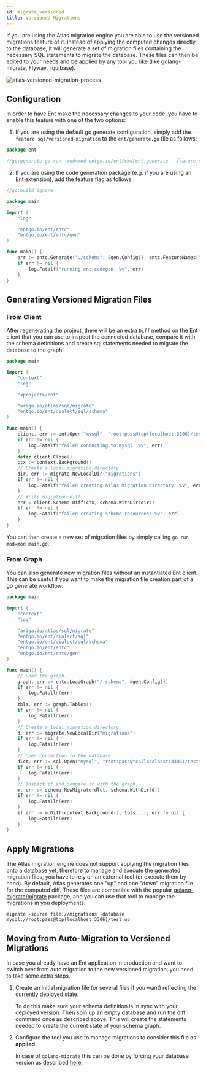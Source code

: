 ```yaml
---
id: migrate_versioned
title: Versioned Migrations
---
```


If you are using the Atlas migration engine you are able to use the versioned migrations feature of it. Instead of applying the computed changes directly to the database, it will generate a set of migration files containing the necessary SQL statements to migrate the database. These files can then be edited to your needs and be applied by any tool you like (like golang-migrate, Flyway, liquibase).

![atlas-versioned-migration-process](https://entgo.io/images/assets/migrate-atlas-versioned.png)

## Configuration

In order to have Ent make the necessary changes to your code, you have to enable this feature with one of the two options:

1. If you are using the default go generate configuration, simply add the `--feature sql/versioned-migration` to the `ent/generate.go` file as follows:

```go
package ent

//go:generate go run -mod=mod entgo.io/ent/cmd/ent generate --feature sql/versioned-migration ./schema
```

2. If you are using the code generation package (e.g. if you are using an Ent extension), add the feature flag as follows:

```go
//go:build ignore

package main

import (
    "log"

    "entgo.io/ent/entc"
    "entgo.io/ent/entc/gen"
)

func main() {
    err := entc.Generate("./schema", &gen.Config{}, entc.FeatureNames("sql/versioned-migration"))
    if err != nil {
        log.Fatalf("running ent codegen: %v", err)
    }
}
```

## Generating Versioned Migration Files

### From Client

After regenerating the project, there will be an extra `Diff` method on the Ent client that you can use to inspect the connected database, compare it with the schema definitions and create sql statements needed to migrate the database to the graph.

```go
package main

import (
    "context"
    "log"

    "<project>/ent"

    "ariga.io/atlas/sql/migrate"
    "entgo.io/ent/dialect/sql/schema"
)

func main() {
    client, err := ent.Open("mysql", "root:pass@tcp(localhost:3306)/test")
    if err != nil {
        log.Fatalf("failed connecting to mysql: %v", err)
    }
    defer client.Close()
    ctx := context.Background()
    // Create a local migration directory.
    dir, err := migrate.NewLocalDir("migrations")
    if err != nil {
        log.Fatalf("failed creating atlas migration directory: %v", err)
    }
    // Write migration diff.
    err = client.Schema.Diff(ctx, schema.WithDir(dir))
    if err != nil {
        log.Fatalf("failed creating schema resources: %v", err)
    }
}
```

You can then create a new set of migration files by simply calling `go run -mod=mod main.go`.

### From Graph

You can also generate new migration files without an instantiated Ent client. This can be useful if you want to make the migration file creation part of a go generate workflow.

```go
package main

import (
    "context"
    "log"

    "ariga.io/atlas/sql/migrate"
    "entgo.io/ent/dialect/sql"
    "entgo.io/ent/dialect/sql/schema"
    "entgo.io/ent/entc"
    "entgo.io/ent/entc/gen"
)

func main() {
    // Load the graph.
    graph, err := entc.LoadGraph("/.schema", &gen.Config{})
    if err != nil {
        log.Fatalln(err)
    }
    tbls, err := graph.Tables()
    if err != nil {
        log.Fatalln(err)
    }
    // Create a local migration directory.
    d, err := migrate.NewLocalDir("migrations")
    if err != nil {
        log.Fatalln(err)
    }
    // Open connection to the database.
    dlct, err := sql.Open("mysql", "root:pass@tcp(localhost:3306)/test")
    if err != nil {
        log.Fatalln(err)
    }
    // Inspect it and compare it with the graph.
    m, err := schema.NewMigrate(dlct, schema.WithDir(d))
    if err != nil {
        log.Fatalln(err)
    }
    if err := m.Diff(context.Background(), tbls...); err != nil {
        log.Fatalln(err)
    }
}
```

## Apply Migrations

The Atlas migration engine does not support applying the migration files onto a database yet, therefore to manage and execute the generated migration files, you have to rely on an external tool (or execute them by hand). By default, Atlas generates one "up" and one "down" migration file for the computed diff. These files are compatible with the popular [golang-migrate/migrate](https://github.com/golang-migrate/migrate) package, and you can use that tool to manage the migrations in you deployments.

```shell
migrate -source file://migrations -database mysql://root:pass@tcp(localhost:3306)/test up
```

## Moving from Auto-Migration to Versioned Migrations

In case you already have an Ent application in production and want to switch over from auto migration to the new versioned migration, you need to take some extra steps.

1. Create an initial migration file (or several files if you want) reflecting the currently deployed state.

   To do this make sure your schema definition is in sync with your deployed version. Then spin up an empty database and run the diff command once as described above. This will create the statements needed to create the current state of your schema graph.

2. Configure the tool you use to manage migrations to consider this file as **applied**.

   In case of `golang-migrate` this can be done by forcing your database version as described [here](https://github.com/golang-migrate/migrate/blob/master/GETTING_STARTED.md#forcing-your-database-version).

